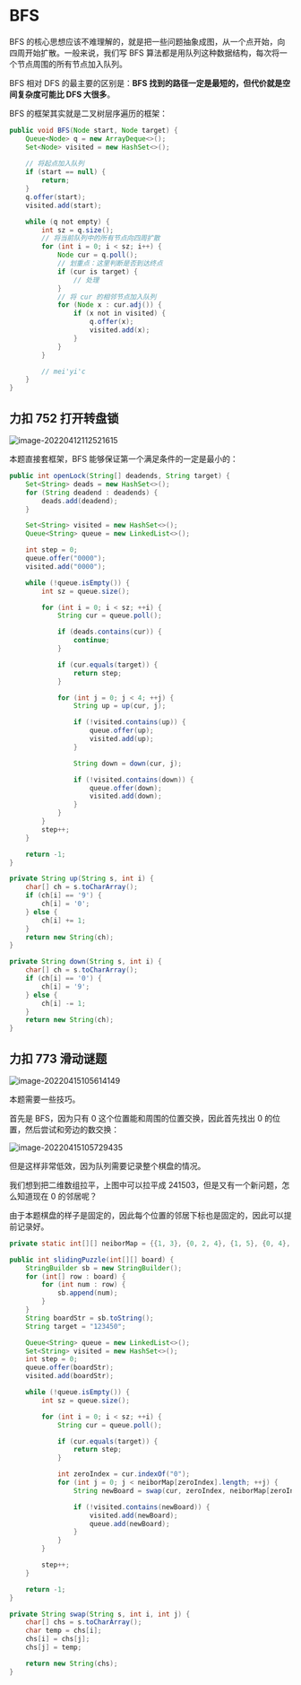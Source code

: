 # BFS

BFS 的核心思想应该不难理解的，就是把一些问题抽象成图，从一个点开始，向四周开始扩散。一般来说，我们写 BFS 算法都是用队列这种数据结构，每次将一个节点周围的所有节点加入队列。

BFS 相对 DFS 的最主要的区别是：**BFS 找到的路径一定是最短的，但代价就是空间复杂度可能比 DFS 大很多**。

BFS 的框架其实就是二叉树层序遍历的框架：

```java
public void BFS(Node start, Node target) {
    Queue<Node> q = new ArrayDeque<>(); 
    Set<Node> visited = new HashSet<>();
    
    // 将起点加入队列
    if (start == null) {
        return;
    }
    q.offer(start); 
    visited.add(start);

    while (q not empty) {
        int sz = q.size();
        // 将当前队列中的所有节点向四周扩散
        for (int i = 0; i < sz; i++) {
            Node cur = q.poll();
            // 划重点：这里判断是否到达终点
            if (cur is target) {
                // 处理
            }
            // 将 cur 的相邻节点加入队列
            for (Node x : cur.adj()) {
                if (x not in visited) {
                    q.offer(x);
                    visited.add(x);
                }
            }
        }

        // mei'yi'c
    }
}
```

## 力扣 752 打开转盘锁

![image-20220412112521615](https://cdn.jsdelivr.net/gh/Faraway002/typora/images/image-20220412112521615.png)

本题直接套框架，BFS 能够保证第一个满足条件的一定是最小的：

```java
public int openLock(String[] deadends, String target) {
    Set<String> deads = new HashSet<>();
    for (String deadend : deadends) {
        deads.add(deadend);
    }

    Set<String> visited = new HashSet<>();
    Queue<String> queue = new LinkedList<>();

    int step = 0;
    queue.offer("0000");
    visited.add("0000");

    while (!queue.isEmpty()) {
        int sz = queue.size();

        for (int i = 0; i < sz; ++i) {
            String cur = queue.poll();

            if (deads.contains(cur)) {
                continue;
            }

            if (cur.equals(target)) {
                return step;
            }

            for (int j = 0; j < 4; ++j) {
                String up = up(cur, j);

                if (!visited.contains(up)) {
                    queue.offer(up);
                    visited.add(up);
                }

                String down = down(cur, j);

                if (!visited.contains(down)) {
                    queue.offer(down);
                    visited.add(down);
                }
            }
        }
        step++;
    }

    return -1;
}

private String up(String s, int i) {
    char[] ch = s.toCharArray();
    if (ch[i] == '9') {
        ch[i] = '0';
    } else {
        ch[i] += 1;
    }
    return new String(ch);
}

private String down(String s, int i) {
    char[] ch = s.toCharArray();
    if (ch[i] == '0') {
        ch[i] = '9';
    } else {
        ch[i] -= 1;
    }
    return new String(ch);
}
```

## 力扣 773 滑动谜题

![image-20220415105614149](https://cdn.jsdelivr.net/gh/Faraway002/typora/images/image-20220415105614149.png)

本题需要一些技巧。

首先是 BFS，因为只有 0 这个位置能和周围的位置交换，因此首先找出 0 的位置，然后尝试和旁边的数交换：

![image-20220415105729435](https://cdn.jsdelivr.net/gh/Faraway002/typora/images/image-20220415105729435.png)

但是这样非常低效，因为队列需要记录整个棋盘的情况。

我们想到把二维数组拉平，上图中可以拉平成 241503，但是又有一个新问题，怎么知道现在 0 的邻居呢？

由于本题棋盘的样子是固定的，因此每个位置的邻居下标也是固定的，因此可以提前记录好。

```java
private static int[][] neiborMap = {{1, 3}, {0, 2, 4}, {1, 5}, {0, 4}, {1, 3, 5}, {2, 4}};

public int slidingPuzzle(int[][] board) {  
    StringBuilder sb = new StringBuilder();
    for (int[] row : board) {
        for (int num : row) {
            sb.append(num);
        }
    }
    String boardStr = sb.toString();
    String target = "123450";

    Queue<String> queue = new LinkedList<>();
    Set<String> visited = new HashSet<>();
    int step = 0;
    queue.offer(boardStr);
    visited.add(boardStr);

    while (!queue.isEmpty()) {
        int sz = queue.size();

        for (int i = 0; i < sz; ++i) {
            String cur = queue.poll();

            if (cur.equals(target)) {
                return step;
            }

            int zeroIndex = cur.indexOf("0");
            for (int j = 0; j < neiborMap[zeroIndex].length; ++j) {
                String newBoard = swap(cur, zeroIndex, neiborMap[zeroIndex][j]);

                if (!visited.contains(newBoard)) {
                    visited.add(newBoard);
                    queue.add(newBoard);
                }
            }
        }

        step++;
    }

    return -1;
}

private String swap(String s, int i, int j) {
    char[] chs = s.toCharArray();
    char temp = chs[i];
    chs[i] = chs[j];
    chs[j] = temp;

    return new String(chs);
}
```

